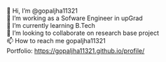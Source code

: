 👋 Hi, I’m @gopaljha11321<br/>
👀 I’m working as a Sofware Engineer in upGrad<br/>
🌱 I’m currently learning B.Tech<br/>
💞️ I’m looking to collaborate on research base project<br/>
📫 How to reach me gopaljha11321<br/>
Portfolio: https://gopaljha11321.github.io/profile/
